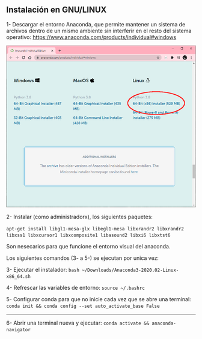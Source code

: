 ## Instalación en GNU/LINUX

1- Descargar el entorno Anaconda, que permite mantener un sistema de archivos dentro de un mismo ambiente sin interferir en el resto del sistema operativo: https://www.anaconda.com/products/individual#windows

<div>
<p align="center">
<img src="figures/Linux-1.PNG"  width="800px"/>
</p>
</div>

2- Instalar (como administradorx), los siguientes paquetes:

```apt-get install libgl1-mesa-glx libegl1-mesa libxrandr2 libxrandr2 libxss1 libxcursor1 libxcomposite1 libasound2 libxi6 libxtst6```

Son nesecarios para que funcione el entorno visual del anaconda.

Los siguientes comandos (3- a 5-) se ejecutan por unica vez:

3- Ejecutar el instalador: ```bash ~/Downloads/Anaconda3-2020.02-Linux-x86_64.sh```

4- Refrescar las variables de entorno: ```source ~/.bashrc```

5- Configurar conda para que no inicie cada vez que se abre una terminal: ```conda init && conda config --set auto_activate_base False```

---

6- Abrir una terminal nueva y ejecutar: ```conda activate && anaconda-navigator```

